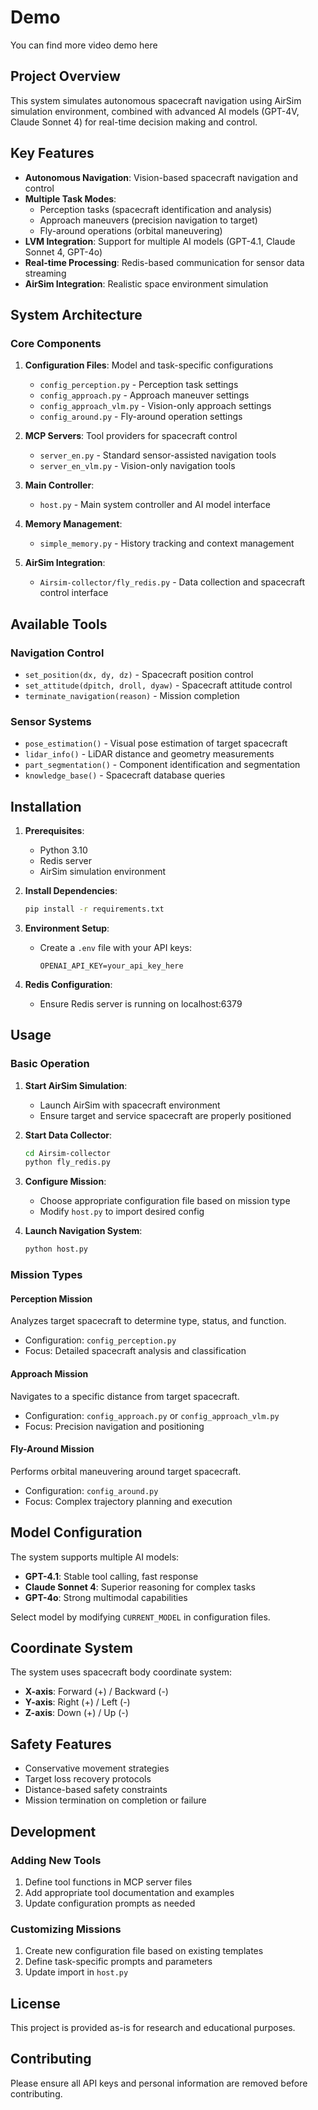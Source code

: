 # Demo
You can find more video demo here

## Project Overview

This system simulates autonomous spacecraft navigation using AirSim simulation environment, combined with advanced AI models (GPT-4V, Claude Sonnet 4) for real-time decision making and control.

## Key Features

- **Autonomous Navigation**: Vision-based spacecraft navigation and control
- **Multiple Task Modes**: 
  - Perception tasks (spacecraft identification and analysis)
  - Approach maneuvers (precision navigation to target)
  - Fly-around operations (orbital maneuvering)
- **LVM Integration**: Support for multiple AI models (GPT-4.1, Claude Sonnet 4, GPT-4o)
- **Real-time Processing**: Redis-based communication for sensor data streaming
- **AirSim Integration**: Realistic space environment simulation

## System Architecture

### Core Components

1. **Configuration Files**: Model and task-specific configurations
   - `config_perception.py` - Perception task settings
   - `config_approach.py` - Approach maneuver settings
   - `config_approach_vlm.py` - Vision-only approach settings
   - `config_around.py` - Fly-around operation settings

2. **MCP Servers**: Tool providers for spacecraft control
   - `server_en.py` - Standard sensor-assisted navigation tools
   - `server_en_vlm.py` - Vision-only navigation tools

3. **Main Controller**: 
   - `host.py` - Main system controller and AI model interface

4. **Memory Management**:
   - `simple_memory.py` - History tracking and context management

5. **AirSim Integration**:
   - `Airsim-collector/fly_redis.py` - Data collection and spacecraft control interface

## Available Tools

### Navigation Control
- `set_position(dx, dy, dz)` - Spacecraft position control
- `set_attitude(dpitch, droll, dyaw)` - Spacecraft attitude control
- `terminate_navigation(reason)` - Mission completion

### Sensor Systems
- `pose_estimation()` - Visual pose estimation of target spacecraft
- `lidar_info()` - LiDAR distance and geometry measurements
- `part_segmentation()` - Component identification and segmentation
- `knowledge_base()` - Spacecraft database queries

## Installation

1. **Prerequisites**:
   - Python 3.10
   - Redis server
   - AirSim simulation environment

2. **Install Dependencies**:
   ```bash
   pip install -r requirements.txt
   ```

3. **Environment Setup**:
   - Create a `.env` file with your API keys:
     ```
     OPENAI_API_KEY=your_api_key_here
     ```

4. **Redis Configuration**:
   - Ensure Redis server is running on localhost:6379

## Usage

### Basic Operation

1. **Start AirSim Simulation**:
   - Launch AirSim with spacecraft environment
   - Ensure target and service spacecraft are properly positioned

2. **Start Data Collector**:
   ```bash
   cd Airsim-collector
   python fly_redis.py
   ```

3. **Configure Mission**:
   - Choose appropriate configuration file based on mission type
   - Modify `host.py` to import desired config

4. **Launch Navigation System**:
   ```bash
   python host.py
   ```

### Mission Types

#### Perception Mission
Analyzes target spacecraft to determine type, status, and function.
- Configuration: `config_perception.py`
- Focus: Detailed spacecraft analysis and classification

#### Approach Mission  
Navigates to a specific distance from target spacecraft.
- Configuration: `config_approach.py` or `config_approach_vlm.py`
- Focus: Precision navigation and positioning

#### Fly-Around Mission
Performs orbital maneuvering around target spacecraft.
- Configuration: `config_around.py`
- Focus: Complex trajectory planning and execution

## Model Configuration

The system supports multiple AI models:

- **GPT-4.1**: Stable tool calling, fast response
- **Claude Sonnet 4**: Superior reasoning for complex tasks
- **GPT-4o**: Strong multimodal capabilities

Select model by modifying `CURRENT_MODEL` in configuration files.

## Coordinate System

The system uses spacecraft body coordinate system:
- **X-axis**: Forward (+) / Backward (-)
- **Y-axis**: Right (+) / Left (-)  
- **Z-axis**: Down (+) / Up (-)

## Safety Features

- Conservative movement strategies
- Target loss recovery protocols
- Distance-based safety constraints
- Mission termination on completion or failure

## Development

### Adding New Tools
1. Define tool functions in MCP server files
2. Add appropriate tool documentation and examples
3. Update configuration prompts as needed

### Customizing Missions
1. Create new configuration file based on existing templates
2. Define task-specific prompts and parameters
3. Update import in `host.py`

## License

This project is provided as-is for research and educational purposes.

## Contributing

Please ensure all API keys and personal information are removed before contributing. 
